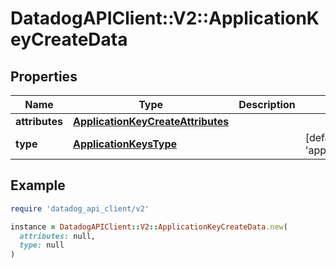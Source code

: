 # DatadogAPIClient::V2::ApplicationKeyCreateData

## Properties

| Name           | Type                                                                    | Description | Notes                                   |
| -------------- | ----------------------------------------------------------------------- | ----------- | --------------------------------------- |
| **attributes** | [**ApplicationKeyCreateAttributes**](ApplicationKeyCreateAttributes.md) |             |                                         |
| **type**       | [**ApplicationKeysType**](ApplicationKeysType.md)                       |             | [default to &#39;application_keys&#39;] |

## Example

```ruby
require 'datadog_api_client/v2'

instance = DatadogAPIClient::V2::ApplicationKeyCreateData.new(
  attributes: null,
  type: null
)
```
